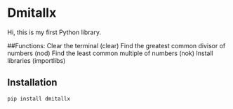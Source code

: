 # Dmitallx
Hi, this is my first Python library.

##Functions:
Clear the terminal (clear)
Find the greatest common divisor of numbers (nod)
Find the least common multiple of numbers (nok)
Install libraries (importlibs)

## Installation

```sh
pip install dmitallx